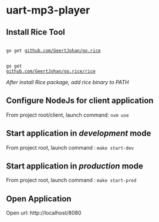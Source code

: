 # uart-mp3-player

## Install Rice Tool

<code>
go get <a href="github.com/GeertJohan/go.rice">github.com/GeertJohan/go.rice</a>

go get <a href="github.com/GeertJohan/go.rice/rice">github.com/GeertJohan/go.rice/rice</a>
</code>

*After install Rice package, add rice binary to PATH*


## Configure NodeJs for client application

From project root/client, launch command: <code>nvm use</code>

## Start application in *development* mode

From project root, launch command : <code>make start-dev</code> 

## Start application in *production* mode

From project root, launch command : <code>make start-prod</code>  

## Open Application

Open url: http://localhost/8080